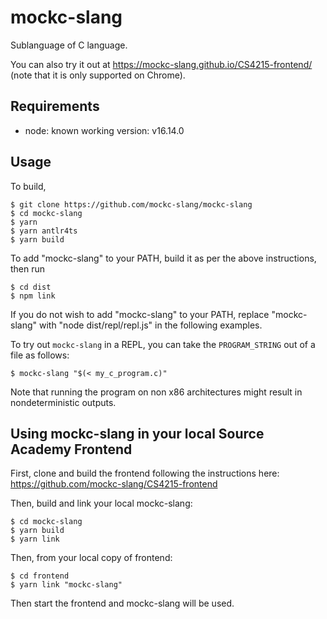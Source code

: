 # mockc-slang

Sublanguage of C language. 

You can also try it out at https://mockc-slang.github.io/CS4215-frontend/ (note that it is only supported on Chrome). 

## Requirements

- node: known working version: v16.14.0

## Usage

To build,

```{.}
$ git clone https://github.com/mockc-slang/mockc-slang
$ cd mockc-slang
$ yarn
$ yarn antlr4ts
$ yarn build
```

To add \"mockc-slang\" to your PATH, build it as per the above instructions, then
run

```{.}
$ cd dist
$ npm link
```

If you do not wish to add \"mockc-slang\" to your PATH, replace \"mockc-slang\" with
\"node dist/repl/repl.js\" in the following examples.

To try out `mockc-slang` in a REPL, you can take the `PROGRAM_STRING` out of a file as follows:

```{.}
$ mockc-slang "$(< my_c_program.c)"
```

Note that running the program on non x86 architectures might result in nondeterministic outputs. 

## Using mockc-slang in your local Source Academy Frontend

First, clone and build the frontend following the instructions here: https://github.com/mockc-slang/CS4215-frontend

Then, build and link your local mockc-slang: 

```{.}
$ cd mockc-slang
$ yarn build
$ yarn link
```

Then, from your local copy of frontend:

```{.}
$ cd frontend
$ yarn link "mockc-slang"
```

Then start the frontend and mockc-slang will be used.